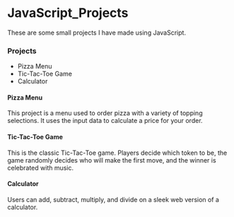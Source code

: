 <h1>JavaScript_Projects</h1>

These are some small projects I have made using JavaScript.

<h3>Projects</h3>

<ul>
 <li>Pizza Menu</li>
 <li>Tic-Tac-Toe Game</li>
 <li>Calculator</li>
</ul>

<h4>Pizza Menu</h4>

This project is a menu used to order pizza with a variety of topping selections.  It uses the input data to calculate a price for your order.

<h4>Tic-Tac-Toe Game</h4>

This is the classic Tic-Tac-Toe game.  Players decide which token to be, the game randomly decides who will make the first move, and the winner is celebrated with music.

<h4>Calculator</h4>

Users can add, subtract, multiply, and divide on a sleek web version of a calculator.
